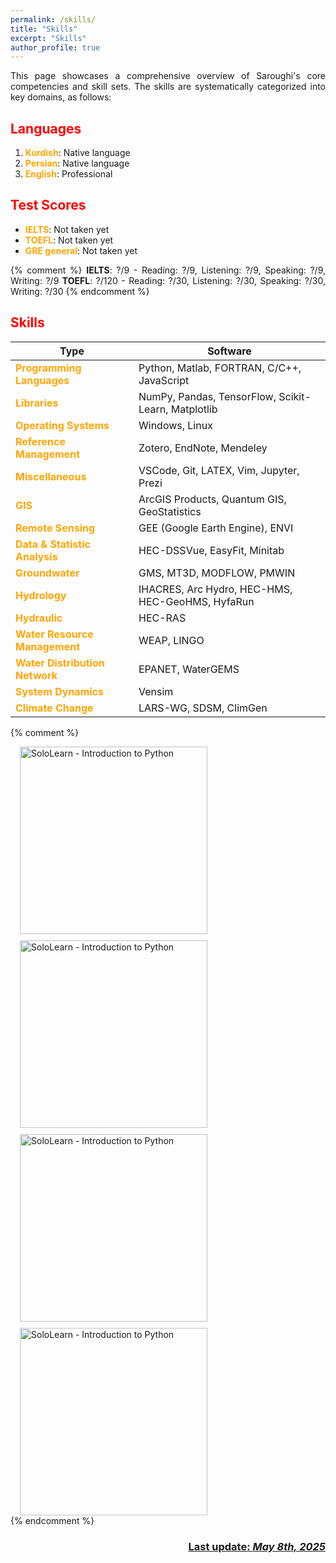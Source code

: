 ```yaml
---
permalink: /skills/
title: "Skills"
excerpt: "Skills"
author_profile: true
---
```


<style>body {text-align: justify}</style>

This page showcases a comprehensive overview of Saroughi's core competencies and skill sets. The skills are systematically categorized into key domains, as follows:

## <span style="color:red">Languages</span>
1. **<span style="color:orange">Kurdish</span>**: Native language
1. **<span style="color:orange">Persian</span>**: Native language
1. **<span style="color:orange">English</span>**: Professional

## <span style="color:red">Test Scores</span>
  * **<span style="color:orange">IELTS</span>**: Not taken yet
  * **<span style="color:orange">TOEFL</span>**: Not taken yet
  * **<span style="color:orange">GRE general</span>**: Not taken yet

{% comment %}
**IELTS**: ?/9 - Reading: ?/9, Listening: ?/9, Speaking: ?/9, Writing: ?/9
**TOEFL**: ?/120 - Reading: ?/30, Listening: ?/30, Speaking: ?/30, Writing: ?/30
{% endcomment %}

## <span style="color:red">Skills</span>

| Type | Software |
|---------------------------------------------------------------|-----------------------------------------------------|
| **<span style="color:orange">Programming Languages</span>**          | Python, Matlab, FORTRAN, C/C++, JavaScript          |
| **<span style="color:orange">Libraries</span>**                      | NumPy, Pandas, TensorFlow, Scikit-Learn, Matplotlib |
| **<span style="color:orange">Operating Systems</span>**              | Windows, Linux                                      |
| **<span style="color:orange">Reference Management</span>**           | Zotero, EndNote, Mendeley                           |
| **<span style="color:orange">Miscellaneous</span>**                  | VSCode, Git, LATEX, Vim, Jupyter, Prezi             |
| **<span style="color:orange">GIS</span>**                            | ArcGIS Products, Quantum GIS, GeoStatistics         |
| **<span style="color:orange">Remote Sensing</span>**                 | GEE (Google Earth Engine), ENVI                     |
| **<span style="color:orange">Data & Statistic Analysis</span>**      | HEC-DSSVue, EasyFit, Minitab                        |
| **<span style="color:orange">Groundwater</span>**                    | GMS, MT3D, MODFLOW, PMWIN                           |
| **<span style="color:orange">Hydrology</span>**                      | IHACRES, Arc Hydro, HEC-HMS, HEC-GeoHMS, HyfaRun    |
| **<span style="color:orange">Hydraulic</span>**                      | HEC-RAS                                             |
| **<span style="color:orange">Water Resource Management</span>**      | WEAP, LINGO                                         |
| **<span style="color:orange">Water Distribution Network</span>**     | EPANET, WaterGEMS                                   |
| **<span style="color:orange">System Dynamics</span>**                | Vensim                                              |
| **<span style="color:orange">Climate Change</span>**                 | LARS-WG, SDSM, ClimGen                              |

{% comment %}
<div style="display: flex; flex-wrap: wrap; gap: 10px; padding: 0 15px;">
    <a href="/images/Certificate/SoloLearn_Introduction_to_Python.jpg" target="_blank">
        <img src="/images/Certificate/SoloLearn_Introduction_to_Python.jpg" alt="SoloLearn - Introduction to Python" width="300" />
    </a>
    <img src="/images/Certificate/SoloLearn_Introduction_to_Python.jpg" alt="SoloLearn - Introduction to Python" width="300" />
    <img src="/images/Certificate/SoloLearn_Introduction_to_Python.jpg" alt="SoloLearn - Introduction to Python" width="300" />
    <img src="/images/Certificate/SoloLearn_Introduction_to_Python.jpg" alt="SoloLearn - Introduction to Python" width="300" />
</div>
{% endcomment %}

<p align="right">
  <h3 align="right"><b><u> Last update: <i>May 8th, 2025 </i></u></b></h3>
</p>
